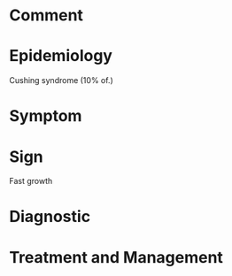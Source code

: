 # Comment

# Epidemiology

Cushing syndrome
(10% of.)

# Symptom

# Sign

Fast growth

# Diagnostic

# Treatment and Management
